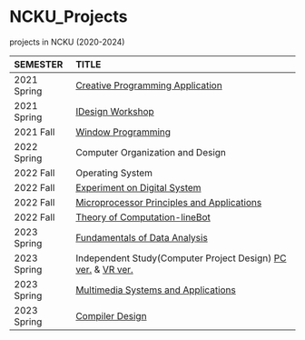 # NCKU_Projects
projects in NCKU (2020-2024)


| SEMESTER | TITLE |
| :-----| :-----|
|2021 Spring | [Creative Programming Application](https://github.com/lynn9106/e94091071_arduinofinal.git)|
|2021 Spring | [IDesign Workshop](https://github.com/lynn9106/e94091071_intropage.git)|
|2021 Fall   | [Window Programming](https://github.com/lynn9106/CsharpFinal.git)|
|2022 Spring | Computer Organization and Design|
|2022 Fall	 | Operating System|
|2022 Fall	 | [Experiment on Digital System](https://github.com/lynn9106/NCKU_FightZombie.git)|
|2022 Fall	 | [Microprocessor Principles and Applications](https://github.com/lynn9106/NCKU_microprocessor_final_project.git)|
|2022 Fall	 | [Theory of Computation-lineBot](https://github.com/lynn9106/memelinebot.git)|
|2023 Spring | [Fundamentals of Data Analysis](https://github.com/lynn9106/NCKU_Fundamentals-of-Data-Analysis.git)|
|2023 Spring | Independent Study(Computer Project Design) [PC ver.](https://github.com/LinBoRui/unity-project-2023.git) & [VR ver.](https://github.com/weihsinyeh/Unity_VR_Project_Latest.git)|
|2023 Spring | [Multimedia Systems and Applications](https://github.com/lynn9106/NCKU_Multimedia-Systems-and-Applications.git) |
|2023 Spring | [Compiler Design](https://github.com/lynn9106/NCKU_Compiler2023.git) |



